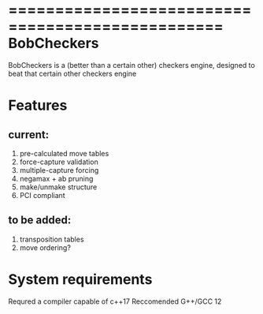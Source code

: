 =================================================
                BobCheckers
=================================================

BobCheckers is a (better than a certain other) checkers engine, designed to beat that certain other checkers engine

# Features

## current:
1. pre-calculated move tables
2. force-capture validation
3. multiple-capture forcing
4. negamax + ab pruning
5. make/unmake structure
6. PCI compliant

## to be added:
1. transposition tables
2. move ordering?

# System requirements
Requred
a compiler capable of c++17
Reccomended
G++/GCC 12